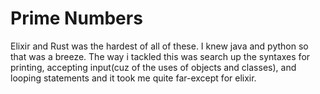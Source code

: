 # Prime Numbers
Elixir and Rust was the hardest of all of these. I knew java and python so that was a breeze. The way i tackled this was search up the syntaxes for printing, accepting input(cuz of the uses of objects and classes), and looping statements and it took me quite far-except for elixir.
